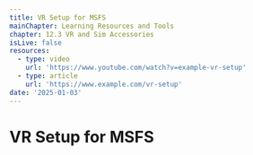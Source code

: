```yaml
---
title: VR Setup for MSFS
mainChapter: Learning Resources and Tools
chapter: 12.3 VR and Sim Accessories
isLive: false
resources:
  - type: video
    url: 'https://www.youtube.com/watch?v=example-vr-setup'
  - type: article
    url: 'https://www.example.com/vr-setup'
date: '2025-01-03'
---
```


# VR Setup for MSFS

